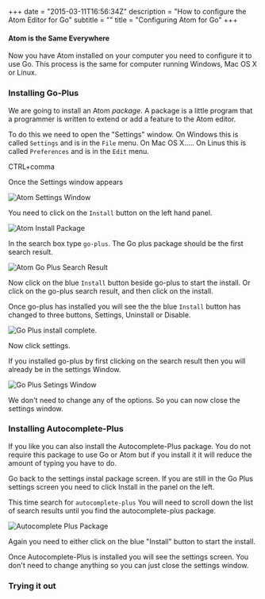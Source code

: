 +++
date = "2015-03-11T16:56:34Z"
description = "How to configure the Atom Editor for Go"
subtitle = ""
title = "Configuring Atom for Go"
+++
#### Atom is the Same Everywhere

Now you have Atom installed on your computer you need to configure it
to use Go. This process is the same for computer running Windows, Mac OS X or
Linux.

### Installing Go-Plus

We are going to install an Atom _package_. A package is a little program that
a programmer is written to extend or add a feature to the Atom editor.

To do this we need to open the "Settings" window.
On Windows this is called `Settings` and is in the `File` menu.
On Mac OS X.....
On Linus this is called `Preferences` and is in the `Edit` menu.

CTRL+comma

Once the Settings window appears

![Atom Settings Window](/images/install/AtomSettingsWindow.png)

You need to click on the `Install` button on the left hand panel.

![Atom Install Package](/images/install/AtomInstallPackages.png)

In the search box type `go-plus`. The Go plus package should be the
first search result.

![Atom Go Plus Search Result](/images/install/AtomGoPlusSearch.png)

Now click on the blue `Install` button beside go-plus to start the
install. Or click on the go-plus search result, and then click on the
install.

Once go-plus has installed you will see the the blue `Install` button has
changed to three buttons, Settings, Uninstall or Disable.

![Go Plus install complete.](/images/install/AtomGoPlusInstalled-Short.png)

Now click settings.

If you installed go-plus by first clicking on the search result then you
will already be in the settings Window.

![Go Plus Setings Window](/images/install/AtomGoPlusSettings.png)

We don't need to change any of the options. So you can now close the settings
window.

### Installing Autocomplete-Plus

If you like you can also install the Autocomplete-Plus package. You do not
require this package to use Go or Atom but if you install it it will reduce
the amount of typing you have to do.

Go back to the settings instal package screen. If you are still in the Go Plus
settings screen you need to click Install in the panel on the left.

This time search for `autocomplete-plus` You will need to scroll down the list
of search results until you find the autocomplete-plus package.

![Autocomplete Plus Package](/images/install/AtomAutocompletePlus.png)

Again you need to either click on the blue "Install" button to start the install.

Once Autocomplete-Plus is installed you will see the settings screen. You don't need
to change anything so you can just close the settings window.

### Trying it out
